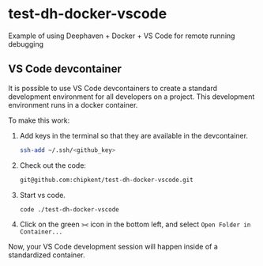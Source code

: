 # test-dh-docker-vscode
Example of using Deephaven + Docker + VS Code for remote running debugging

## VS Code devcontainer

It is possible to use VS Code devcontainers to create a standard development environment 
for all developers on a project.  This development environment runs in a docker container.

To make this work:
1. Add keys in the terminal so that they are available in the devcontainer.
    ```bash
    ssh-add ~/.ssh/<github_key>
    ```
1. Check out the code:
    ```bash
    git@github.com:chipkent/test-dh-docker-vscode.git
    ````
1. Start vs code.
    ```bash
    code ./test-dh-docker-vscode
    ```
1. Click on the green `><` icon in the bottom left, and select `Open Folder in Container...`

Now, your VS Code development session will happen inside of a standardized container.